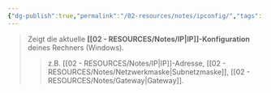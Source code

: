```yaml
---
{"dg-publish":true,"permalink":"/02-resources/notes/ipconfig/","tags":["windows/command"],"noteIcon":"","updated":"2025-03-24T21:04:29.313+01:00"}
---
```


>Zeigt die aktuelle **[[02 - RESOURCES/Notes/IP\|IP]]-Konfiguration** deines Rechners (Windows).  
>>z.B. [[02 - RESOURCES/Notes/IP\|IP]]-Adresse, [[02 - RESOURCES/Notes/Netzwerkmaske\|Subnetzmaske]], [[02 - RESOURCES/Notes/Gateway\|Gateway]].